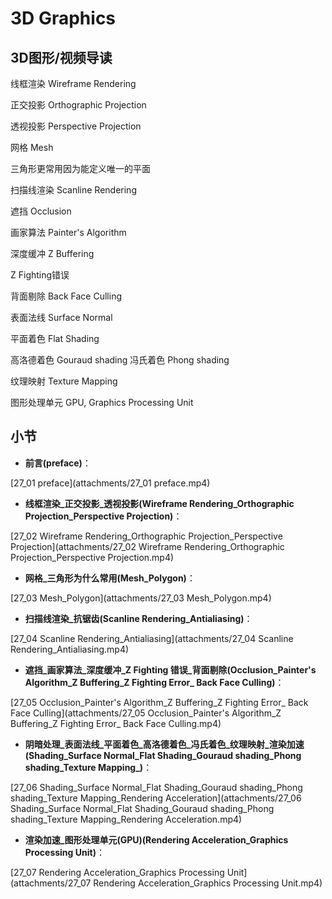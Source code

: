 3D Graphics
========================
## 3D图形/视频导读

线框渲染 Wireframe Rendering

正交投影 Orthographic Projection

透视投影 Perspective Projection

网格 Mesh

三角形更常用因为能定义唯一的平面

扫描线渲染 Scanline Rendering

遮挡 Occlusion

画家算法 Painter's Algorithm

深度缓冲 Z Buffering

Z Fighting错误

背面剔除 Back Face Culling

表面法线 Surface Normal

平面着色 Flat Shading

高洛德着色 Gouraud shading 冯氏着色 Phong shading

纹理映射 Texture Mapping

图形处理单元 GPU, Graphics Processing Unit

## 小节

* **前言(preface)**：

[27_01 preface](attachments/27_01 preface.mp4)

* **线框渲染_正交投影_透视投影(Wireframe Rendering_Orthographic Projection_Perspective Projection)**：

[27_02 Wireframe Rendering_Orthographic Projection_Perspective Projection](attachments/27_02 Wireframe Rendering_Orthographic Projection_Perspective Projection.mp4)

* **网格_三角形为什么常用(Mesh_Polygon)**：

[27_03 Mesh_Polygon](attachments/27_03 Mesh_Polygon.mp4)

* **扫描线渲染_抗锯齿(Scanline Rendering_Antialiasing)**：

[27_04 Scanline Rendering_Antialiasing](attachments/27_04 Scanline Rendering_Antialiasing.mp4)

* **遮挡_画家算法_深度缓冲_Z Fighting 错误_背面剔除(Occlusion_Painter's Algorithm_Z Buffering_Z Fighting Error_ Back Face Culling)**：

[27_05 Occlusion_Painter's Algorithm_Z Buffering_Z Fighting Error_ Back Face Culling](attachments/27_05 Occlusion_Painter's Algorithm_Z Buffering_Z Fighting Error_ Back Face Culling.mp4)

* **阴暗处理_表面法线_平面着色_高洛德着色_冯氏着色_纹理映射_渲染加速(Shading_Surface Normal_Flat Shading_Gouraud shading_Phong shading_Texture Mapping_)**：

[27_06 Shading_Surface Normal_Flat Shading_Gouraud shading_Phong shading_Texture Mapping_Rendering Acceleration](attachments/27_06 Shading_Surface Normal_Flat Shading_Gouraud shading_Phong shading_Texture Mapping_Rendering Acceleration.mp4)

* **渲染加速_图形处理单元(GPU)(Rendering Acceleration_Graphics Processing Unit)**：

[27_07 Rendering Acceleration_Graphics Processing Unit](attachments/27_07 Rendering Acceleration_Graphics Processing Unit.mp4)

